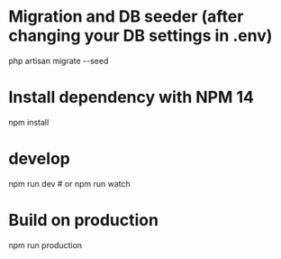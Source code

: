 

# Migration and DB seeder (after changing your DB settings in .env)
php artisan migrate --seed

# Install dependency with NPM 14
npm install

# develop
npm run dev # or npm run watch

# Build on production
npm run production
```

